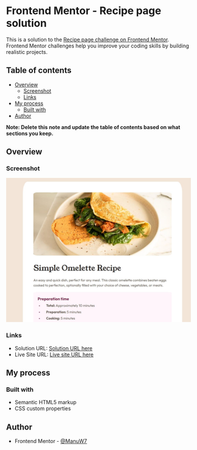 # Frontend Mentor - Recipe page solution

This is a solution to the [Recipe page challenge on Frontend Mentor](https://www.frontendmentor.io/challenges/recipe-page-KiTsR8QQKm). Frontend Mentor challenges help you improve your coding skills by building realistic projects.

## Table of contents

- [Overview](#overview)
  - [Screenshot](#screenshot)
  - [Links](#links)
- [My process](#my-process)
  - [Built with](#built-with)
- [Author](#author)

**Note: Delete this note and update the table of contents based on what sections you keep.**

## Overview

### Screenshot

![](./screenshot.jpg)

### Links

- Solution URL: [Solution URL here](https://github.com/ManuW7/frontend_mentor_recipe_page)
- Live Site URL: [Live site URL here](https://manuw7.github.io/frontend_mentor_recipe_page/)

## My process

### Built with

- Semantic HTML5 markup
- CSS custom properties

## Author

- Frontend Mentor - [@ManuW7](https://www.frontendmentor.io/profile/ManuW7)
